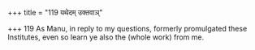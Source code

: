 +++
title = "119 यथेदम् उक्तवाञ्"

+++
119	As Manu, in reply to my questions, formerly promulgated these Institutes, even so learn ye also the (whole work) from me.